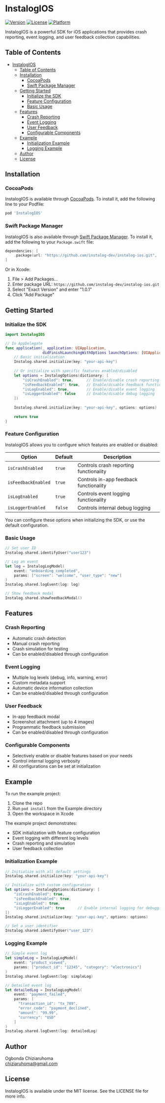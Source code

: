 # InstalogIOS
[![Version](https://img.shields.io/cocoapods/v/InstalogIOS.svg?style=flat)](https://cocoapods.org/pods/InstalogIOS)
[![License](https://img.shields.io/cocoapods/l/InstalogIOS.svg?style=flat)](https://cocoapods.org/pods/InstalogIOS)
[![Platform](https://img.shields.io/cocoapods/p/InstalogIOS.svg?style=flat)](https://cocoapods.org/pods/InstalogIOS)

InstalogIOS is a powerful SDK for iOS applications that provides crash reporting, event logging, and user feedback collection capabilities.

## Table of Contents
- [InstalogIOS](#instalogios)
  - [Table of Contents](#table-of-contents)
  - [Installation](#installation)
    - [CocoaPods](#cocoapods)
    - [Swift Package Manager](#swift-package-manager)
  - [Getting Started](#getting-started)
    - [Initialize the SDK](#initialize-the-sdk)
    - [Feature Configuration](#feature-configuration)
    - [Basic Usage](#basic-usage)
  - [Features](#features)
    - [Crash Reporting](#crash-reporting)
    - [Event Logging](#event-logging)
    - [User Feedback](#user-feedback)
    - [Configurable Components](#configurable-components)
  - [Example](#example)
    - [Initialization Example](#initialization-example)
    - [Logging Example](#logging-example)
  - [Author](#author)
  - [License](#license)

## Installation

### CocoaPods

InstalogIOS is available through [CocoaPods](https://cocoapods.org). To install it, add the following line to your Podfile:

```ruby
pod 'InstalogIOS'
```

### Swift Package Manager

InstalogIOS is also available through [Swift Package Manager](https://swift.org/package-manager/). To install it, add the following to your `Package.swift` file:

```swift
dependencies: [
    .package(url: "https://github.com/instalog-dev/instalog-ios.git", .exact("1.0.1"))
]
```

Or in Xcode:

1. File > Add Packages...
2. Enter package URL: `https://github.com/instalog-dev/instalog-ios.git`
3. Select "Exact Version" and enter "1.0.1"
4. Click "Add Package"

## Getting Started

### Initialize the SDK

```swift
import InstalogIOS

// In AppDelegate
func application(_ application: UIApplication, 
                 didFinishLaunchingWithOptions launchOptions: [UIApplication.LaunchOptionsKey: Any]?) -> Bool {
    // Basic initialization
    Instalog.shared.initialize(key: "your-api-key")
    
    // Or initialize with specific features enabled/disabled
    let options = InstalogOptions(dictionary: [
        "isCrashEnabled": true,      // Enable/disable crash reporting
        "isFeedbackEnabled": true,   // Enable/disable feedback functionality
        "isLogEnabled": true,        // Enable/disable event logging
        "isLoggerEnabled": false     // Enable/disable debug logging
    ])
    
    Instalog.shared.initialize(key: "your-api-key", options: options)
    
    return true
}
```

### Feature Configuration

InstalogIOS allows you to configure which features are enabled or disabled:

| Option | Default | Description |
|--------|---------|-------------|
| `isCrashEnabled` | `true` | Controls crash reporting functionality |
| `isFeedbackEnabled` | `true` | Controls in-app feedback functionality |
| `isLogEnabled` | `true` | Controls event logging functionality |
| `isLoggerEnabled` | `false` | Controls internal debug logging |

You can configure these options when initializing the SDK, or use the default configuration.

### Basic Usage

```swift
// Set user ID
Instalog.shared.identifyUser("user123")

// Log an event
let log = InstalogLogModel(
    event: "onboarding_completed",
    params: ["screen": "welcome", "user_type": "new"]
)
Instalog.shared.logEvent(log: log)

// Show feedback modal
Instalog.shared.showFeedbackModal()
```

## Features

### Crash Reporting
- Automatic crash detection
- Manual crash reporting
- Crash simulation for testing
- Can be enabled/disabled through configuration

### Event Logging
- Multiple log levels (debug, info, warning, error)
- Custom metadata support
- Automatic device information collection
- Can be enabled/disabled through configuration

### User Feedback
- In-app feedback modal
- Screenshot attachment (up to 4 images)
- Programmatic feedback submission
- Can be enabled/disabled through configuration

### Configurable Components
- Selectively enable or disable features based on your needs
- Control internal logging verbosity
- All configurations can be set at initialization

## Example

To run the example project:

1. Clone the repo
2. Run `pod install` from the Example directory
3. Open the workspace in Xcode

The example project demonstrates:
- SDK initialization with feature configuration
- Event logging with different log levels
- Crash reporting and simulation
- User feedback collection

### Initialization Example

```swift
// Initialize with all default settings
Instalog.shared.initialize(key: "your-api-key")

// Initialize with custom configuration
let options = InstalogOptions(dictionary: [
    "isCrashEnabled": true,      
    "isFeedbackEnabled": true,   
    "isLogEnabled": true,        
    "isLoggerEnabled": true      // Enable internal logging for debugging
])
Instalog.shared.initialize(key: "your-api-key", options: options)

// Set a user identifier
Instalog.shared.identifyUser("user_123")
```

### Logging Example

```swift
// Simple event log
let simpleLog = InstalogLogModel(
    event: "product_viewed",
    params: ["product_id": "12345", "category": "electronics"]
)
Instalog.shared.logEvent(log: simpleLog)

// Detailed event log
let detailedLog = InstalogLogModel(
    event: "payment_failed",
    params: [
      "transaction_id": "tx_789", 
      "error_code": "payment_declined", 
      "amount": "99.99", 
      "currency": "USD"
    ]
)
Instalog.shared.logEvent(log: detailedLog)
```

## Author

Ogbonda Chiziaruhoma  
chiziaruhoma@gmail.com

## License

InstalogIOS is available under the MIT license. See the LICENSE file for more info.
